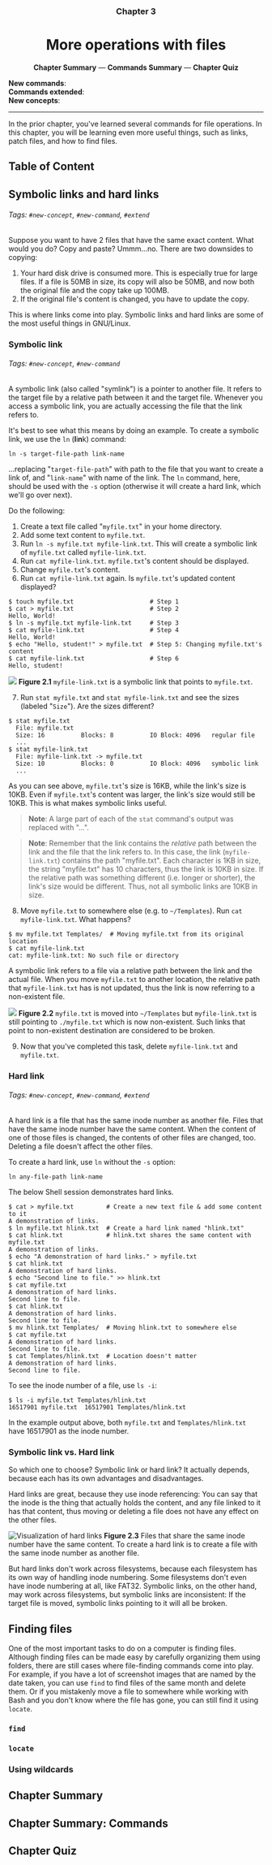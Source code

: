 <h3 align="center">Chapter 3</h3>
<h1 align="center">More operations with files</h1>

<p align="center">
    <b><a style="text-decoration: none"
          href="#chapter-summary">Chapter Summary</a></b>
    &mdash;
    <b><a style="text-decoration: none"
          href="#chapter-summary-commands">Commands Summary</a></b>
    &mdash;
    <b><a style="text-decoration: none"
          href="#chapter-quiz">Chapter Quiz</a></b>
</p>

**New commands**:  
**Commands extended**:  
**New concepts**:  

<!-- Define link aliases (if any) here -->

- - -

In the prior chapter, you've learned several commands for file operations. In
this chapter, you will be learning even more useful things, such as links, patch
files, and how to find files.

Table of Content
----------------

Symbolic links and hard links
-----------------------------
###### Tags: `#new-concept`, `#new-command`, `#extend`

Suppose you want to have 2 files that have the same exact content. What would
you do? Copy and paste? Ummm...no. There are two downsides to copying:
1. Your hard disk drive is consumed more. This is especially true for large
files. If a file is 50MB in size, its copy will also be 50MB, and now both the
original file and the copy take up 100MB.
2. If the original file's content is changed, you have to update the copy.

This is where links come into play. Symbolic links and hard links are some of
the most useful things in GNU/Linux.

### Symbolic link
###### Tags: `#new-concept`, `#new-command`

A symbolic link (also called "symlink") is a pointer to another file. It refers
to the target file by a relative path between it and the target file. Whenever
you access a symbolic link, you are actually accessing the file that the link
refers to.

It's best to see what this means by doing an example. To create a symbolic link,
we use the `ln` (<b>l</b>i<b>n</b>k) command:

```
ln -s target-file-path link-name
```

...replacing "`target-file-path`" with path to the file that you want to create
a link of, and "`link-name`" with name of the link. The `ln` command, here,
should be used with the `-s` option (otherwise it will create a hard link,
which we'll go over next).

Do the following:
1. Create a text file called "`myfile.txt`" in your home directory.
2. Add some text content to `myfile.txt`.
3. Run `ln -s myfile.txt myfile-link.txt`. This will create a symbolic link of
`myfile.txt` called `myfile-link.txt`.
4. Run `cat myfile-link.txt`. `myfile.txt`'s content should be displayed.
5. Change `myfile.txt`'s content.
6. Run `cat myfile-link.txt` again. Is `myfile.txt`'s updated content displayed?

```
$ touch myfile.txt                     # Step 1
$ cat > myfile.txt                     # Step 2
Hello, World!
$ ln -s myfile.txt myfile-link.txt     # Step 3
$ cat myfile-link.txt                  # Step 4
Hello, World!
$ echo "Hello, student!" > myfile.txt  # Step 5: Changing myfile.txt's content
$ cat myfile-link.txt                  # Step 6
Hello, student!
```

![](../img/symlink-vis.png)
**Figure 2.1** `myfile-link.txt` is a symbolic link that points to `myfile.txt`.

7. Run `stat myfile.txt` and `stat myfile-link.txt` and see the sizes (labeled
"`Size`"). Are the sizes different?

```
$ stat myfile.txt
  File: myfile.txt
  Size: 16        	Blocks: 8          IO Block: 4096   regular file
  ...
$ stat myfile-link.txt
  File: myfile-link.txt -> myfile.txt
  Size: 10        	Blocks: 0          IO Block: 4096   symbolic link
  ...
```

As you can see above, `myfile.txt`'s size is 16KB, while the link's size is
10KB. Even if `myfile.txt`'s content was larger, the link's size would still be
10KB. This is what makes symbolic links useful.

> **Note**: A large part of each of the `stat` command's output was replaced
with "...".

> **Note**: Remember that the link contains the _relative_ path between the link
and the file that the link refers to. In this case, the link (`myfile-link.txt`)
contains the path "myfile.txt". Each character is 1KB in size, the string
"myfile.txt" has 10 characters, thus the link is 10KB in size. If the relative
path was something different (i.e. longer or shorter), the link's size would be
different. Thus, not all symbolic links are 10KB in size.

8. Move `myfile.txt` to somewhere else (e.g. to `~/Templates`). Run
`cat myfile-link.txt`. What happens?

```
$ mv myfile.txt Templates/  # Moving myfile.txt from its original location
$ cat myfile-link.txt
cat: myfile-link.txt: No such file or directory
```

A symbolic link refers to a file via a relative path between the link and the
actual file. When you move `myfile.txt` to another location, the relative path
that `myfile-link.txt` has is not updated, thus the link is now referring to a
non-existent file.

![](../img/broken_symlink-vis.png)
**Figure 2.2** `myfile.txt` is moved into `~/Templates` but `myfile-link.txt` is
still pointing to `./myfile.txt` which is now non-existent. Such links that
point to non-existent destination are considered to be broken.

9. Now that you've completed this task, delete `myfile-link.txt` and
`myfile.txt`.

### Hard link
###### Tags: `#new-concept`, `#new-command`, `#extend`

A hard link is a file that has the same inode number as another file.
<a name="inode-def">Files that have the same inode number have the same content.
</a>When the content of one of those files is changed, the contents of other
files are changed, too. Deleting a file doesn't affect the other files.

To create a hard link, use `ln` without the `-s` option:

```
ln any-file-path link-name
```

The below Shell session demonstrates hard links.

```
$ cat > myfile.txt         # Create a new text file & add some content to it
A demonstration of links.
$ ln myfile.txt hlink.txt  # Create a hard link named "hlink.txt"
$ cat hlink.txt            # hlink.txt shares the same content with myfile.txt
A demonstration of links.
$ echo "A demonstration of hard links." > myfile.txt
$ cat hlink.txt
A demonstration of hard links.
$ echo "Second line to file." >> hlink.txt
$ cat myfile.txt
A demonstration of hard links.
Second line to file.
$ cat hlink.txt
A demonstration of hard links.
Second line to file.
$ mv hlink.txt Templates/  # Moving hlink.txt to somewhere else
$ cat myfile.txt
A demonstration of hard links.
Second line to file.
$ cat Templates/hlink.txt  # Location doesn't matter
A demonstration of hard links.
Second line to file.
```

To see the inode number of a file, use `ls -i`:

```
$ ls -i myfile.txt Templates/hlink.txt
16517901 myfile.txt  16517901 Templates/hlink.txt
```

In the example output above, both `myfile.txt` and `Templates/hlink.txt` have
16517901 as the inode number.

### Symbolic link vs. Hard link

So which one to choose? Symbolic link or hard link? It actually depends, because
each has its own advantages and disadvantages.

Hard links are great, because they use inode referencing: You can say that the
inode is the thing that actually holds the content, and any file linked to it
has that content, thus moving or deleting a file does not have any effect on the
other files.

![Visualization of hard links](../img/hard_link-vis.png)
**Figure 2.3** Files that share the same inode number have the same content. To
create a hard link is to create a file with the same inode number as another
file.

But hard links don't work across filesystems, because each filesystem has its
own way of handling inode numbering. Some filesystems don't even have inode
numbering at all, like FAT32. Symbolic links, on the other hand, may work across
filesystems, but symbolic links are inconsistent: If the target file is moved,
symbolic links pointing to it will all be broken.

Finding files
-------------

One of the most important tasks to do on a computer is finding files. Although
finding files can be made easy by carefully organizing them using folders, there
are still cases where file-finding commands come into play. For example, if you
have a lot of screenshot images that are named by the date taken, you can use
`find` to find files of the same month and delete them. Or if you mistakenly
move a file to somewhere while working with Bash and you don't know where the
file has gone, you can still find it using `locate`.

### `find`

### `locate`

### Using wildcards

Chapter Summary
---------------

Chapter Summary: Commands
-------------------------

Chapter Quiz
------------
